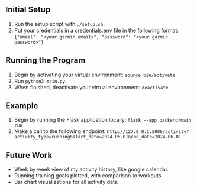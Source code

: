 ## Initial Setup
1. Run the setup script with `./setup.sh`.
2. Put your credentials in a credentials.env file in the following format: `{"email": "<your garmin email>", "password": "<your garmin password>"}`

## Running the Program
1. Begin by activating your virtual environment: `source bin/activate`
2. Run `python3 main.py`.
3. When finished, deactivate your virtual environment: `deactivate`

## Example
1. Begin by running the Flask application locally: `flask --app backend/main run`
2. Make a call to the following endpoint: `http://127.0.0.1:5000/activity?activity_type=running&start_date=2024-05-01&end_date=2024-06-01`

## Future Work
- Week by week view of my activity history, like google calendar.
- Running training goals plotted, with comparison to workouts
- Bar chart visualizations for all activity data